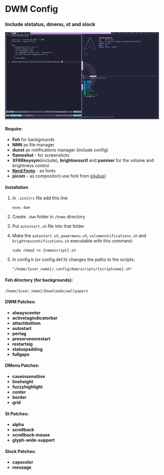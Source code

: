 # DWM Config

### Include slstatus, dmenu, st and slock

![Alt text](/img/2.png?raw=true "Title")

#### Require: 

* **Feh** for backgrounds
* **NNN** as file manager
* **dunst** as notifications manager (include config)
* **flameshot** - for screenshots
* **XF86keysym**(include), **brightnessctl** and **pamixer** for the volume and brightness control
* **[Nerd Fonts](https://www.nerdfonts.com/)** - as fonts
* **picom** - as compositor(i use fork from [pijulius](https://github.com/pijulius)) 

#### Installation

1. In `.xinitrc` file add this line 

    ```
    exec dwm
    ```

1. Create `.dwm` folder in `/home` directory
2. Put `autostart.sh` file into that folder
3. Make the `autostart.sh`, `powermenu.sh`, `volumenotifications.sh` and `brightnessnotifications.sh` executable with this command:

    ```
    sudo chmod +x {namescript}.sh
    ```

4. In config.h (or config.def.h) changes the paths to the scripts:

    ```
    "/home/{user_name}/.config/dwm/scripts/{scriptname}.sh" 
    ```

#### Feh directory (for backgrounds):
```
/home/{user_name}/Downloads/wallpapers
```

#### DWM Patches:
* **alwayscenter**
* **activetagindicatorbar**
* **attachbottom**
* **autostart**
* **pertag**
* **preserveonrestart**
* **restartsig**
* **statuspadding**
* **fullgaps**

#### DMenu Patches:
* **caseinsensitive**
* **lineheight**
* **fuzzyhighlight**
* **center**
* **border**
* **grid**

#### St Patches:
* **alpha**
* **scrollback**
* **scrollback-mouse**
* **glyph-wide-support**

#### Slock Patches:
* **capscolor**
* **message**
